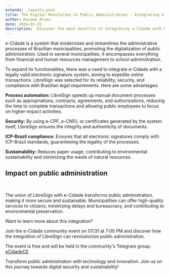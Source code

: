 ```yaml
---
extends: _layouts.post
title: The Digital Revolution in Public Administration - Integrating e-Cidade with LibreSign
author: Daiane Alves
date: 2024-07-25
description:  Discover the main benefits of integrating e-Cidade with LibreSign and see how this partnership is transforming the digitalization of municipalities, promoting agility, security, and sustainability.
---
```


e-Cidade is a system that modernizes and streamlines the administrative processes of Brazilian municipalities, promoting the digitalization of public administration. Used in several municipalities, it encompasses everything from financial and human resources management to school administration.

To expand its functionalities, there was a need to integrate e-Cidade with a legally valid electronic signature system, aiming to expedite online transactions. LibreSign was selected for its reliability, security, and compliance with Brazilian legal requirements. Here are some advantages:

**Process automation:** 
LibreSign speeds up manual document processes such as appropriations, contracts, agreements, and authorizations, reducing the time to complete transactions and allowing public employees to focus on higher-impact activities.

**Security:** 
By using e-CPF, e-CNPJ, or certificates generated by the system itself, LibreSign ensures the integrity and authenticity of documents.

**ICP-Brazil compliance:** 
Ensures that all electronic signatures comply with ICP-Brazil standards, guaranteeing the legality of the processes.

**Sustainability:** 
Reduces paper usage, contributing to environmental sustainability and minimizing the waste of natural resources.

## Impact on public administration

<br>

The union of LibreSign with e-Cidade transforms public administration, making it more secure and sustainable. Municipalities can offer high-quality services to citizens, minimizing delays and bureaucracy, and contributing to environmental preservation.

Want to learn more about this integration?

Join the e-Cidade community event on 07/31 at 7:00 PM and discover how the integration of LibreSign can revolutionize public administration.

The event is free and will be held in the community's Telegram group: [eCidadeCE](https://t.me/eCidadeCE)

Transform public administration with technology and innovation. Join us on this journey towards digital security and sustainability!
